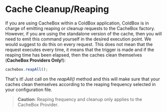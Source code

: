 # Cache Cleanup/Reaping

If you are using CacheBox within a ColdBox application, ColdBox is in charge of emitting reaping or cleanup requests to the CacheBox factory. However, if you are using the standalone version of the cache, then you will need to emit this command yourself in the desired execution point. We would suggest to do this on every request. This does not mean that the request executes every time, it means that the trigger is made and if the reaping time has been elapsed, then the caches clean themselves (**CacheBox Providers Only!**):

```javascript
cachebox.reapAll();
```

That's it! Just call on the *reapAll()* method and this will make sure that your caches clean themselves according to the reaping frequency selected in your configuration file.

> **Caution**: Reaping frequency and cleanup only applies to the CacheBox Provider.
